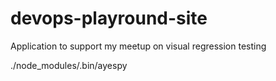 # devops-playround-site
Application to support my meetup on visual regression testing



./node_modules/.bin/ayespy 
